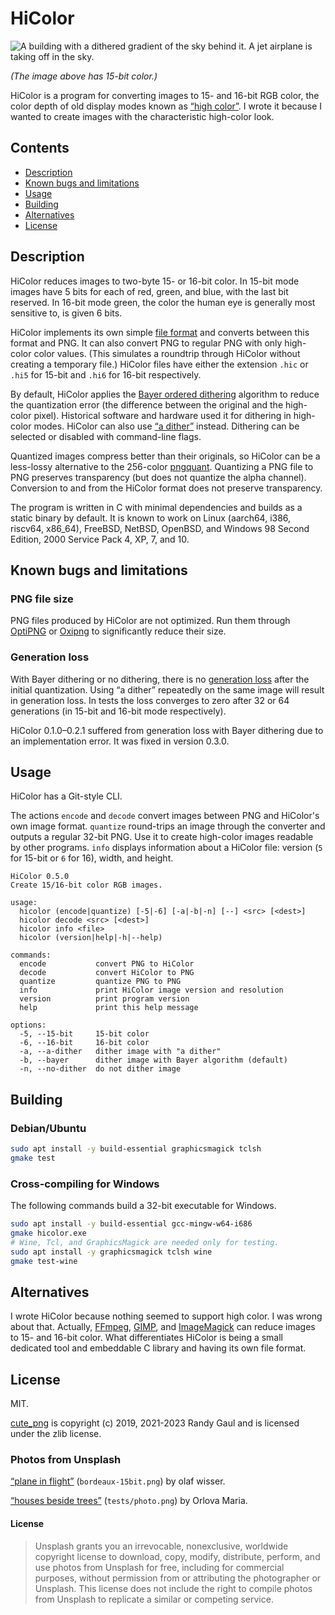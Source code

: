 # HiColor

![A building with a dithered gradient of the sky behind it.
A jet airplane is taking off in the sky.](bordeaux-15bit.png)

*(The image above has 15-bit color.)*

HiColor is a program for converting images to 15- and 16-bit RGB color,
the color depth of old display modes known as [&ldquo;high color&rdquo;](https://en.wikipedia.org/wiki/High_color).
I wrote it because I wanted to create images with the characteristic high-color look.

## Contents

- [Description](#description)
- [Known bugs and limitations](#known-bugs-and-limitations)
- [Usage](#usage)
- [Building](#building)
- [Alternatives](#alternatives)
- [License](#license)

## Description

HiColor reduces images to two-byte 15- or 16-bit color.
In 15-bit mode images have 5 bits for each of red, green, and blue, with the last bit reserved.
In 16-bit mode green, the color the human eye is generally most sensitive to, is given 6 bits.

HiColor implements its own simple [file format](format.md) and converts between this format and PNG.
It can also convert PNG to regular PNG with only high-color color values.
(This simulates a roundtrip through HiColor without creating a temporary file.)
HiColor files have either the extension `.hic` or `.hi5` for 15-bit and `.hi6` for 16-bit respectively.

By default,
HiColor applies the [Bayer ordered dithering](https://bisqwit.iki.fi/story/howto/dither/jy/#StandardOrderedDitheringAlgorithm) algorithm
to reduce the quantization error
(the difference between the original and the high-color pixel).
Historical software and hardware used it for dithering in high-color modes.
HiColor can also use [&ldquo;a dither&rdquo;](https://pippin.gimp.org/a_dither/) instead.
Dithering can be selected or disabled with command-line flags.

Quantized images compress better than their originals,
so HiColor can be a less-lossy alternative to the 256-color [pngquant](https://pngquant.org/).
Quantizing a PNG file to PNG preserves transparency (but does not quantize the alpha channel).
Conversion to and from the HiColor format does not preserve transparency.

The program is written in C with minimal dependencies and builds as a static binary by default.
It is known to work on Linux (aarch64, i386, riscv64, x86\_64), FreeBSD, NetBSD, OpenBSD, and Windows 98 Second Edition, 2000 Service Pack 4, XP, 7, and 10.

## Known bugs and limitations

### PNG file size

PNG files produced by HiColor are not optimized.
Run them through [OptiPNG](http://optipng.sourceforge.net/) or [Oxipng](https://github.com/shssoichiro/oxipng) to significantly reduce their size.

### Generation loss

With Bayer dithering or no dithering, there is no [generation loss](https://en.wikipedia.org/wiki/Generation_loss) after the initial quantization.
Using &ldquo;a dither&rdquo; repeatedly on the same image will result in generation loss.
In tests the loss converges to zero after 32 or 64 generations
(in 15-bit and 16-bit mode respectively).

HiColor 0.1.0&ndash;0.2.1 suffered from generation loss with Bayer dithering due to an implementation error.
It was fixed in version 0.3.0.

## Usage

HiColor has a Git-style CLI.

The actions `encode` and `decode` convert images between PNG and HiColor's own image format.
`quantize` round-trips an image through the converter and outputs a regular 32-bit PNG.
Use it to create high-color images readable by other programs.
`info` displays information about a HiColor file: version (`5` for 15-bit or `6` for 16), width, and height.

```none
HiColor 0.5.0
Create 15/16-bit color RGB images.

usage:
  hicolor (encode|quantize) [-5|-6] [-a|-b|-n] [--] <src> [<dest>]
  hicolor decode <src> [<dest>]
  hicolor info <file>
  hicolor (version|help|-h|--help)

commands:
  encode           convert PNG to HiColor
  decode           convert HiColor to PNG
  quantize         quantize PNG to PNG
  info             print HiColor image version and resolution
  version          print program version
  help             print this help message

options:
  -5, --15-bit     15-bit color
  -6, --16-bit     16-bit color
  -a, --a-dither   dither image with "a dither"
  -b, --bayer      dither image with Bayer algorithm (default)
  -n, --no-dither  do not dither image
```

## Building

### Debian/Ubuntu

```sh
sudo apt install -y build-essential graphicsmagick tclsh
gmake test
```

### Cross-compiling for Windows

The following commands build a 32-bit executable for Windows.

```sh
sudo apt install -y build-essential gcc-mingw-w64-i686
gmake hicolor.exe
# Wine, Tcl, and GraphicsMagick are needed only for testing.
sudo apt install -y graphicsmagick tclsh wine
gmake test-wine
```

## Alternatives

I wrote HiColor because nothing seemed to support high color.
I was wrong about that.
Actually,
[FFmpeg](https://www.madox.net/blog/2011/06/06/converting-tofrom-rgb565-in-ubuntu-using-ffmpeg/),
[GIMP](https://docs.gimp.org/2.10/en/gimp-filter-dither.html),
and
[ImageMagick](https://www.imagemagick.org/Usage/quantize/#16bit_colormap)
can reduce images to 15- and 16-bit color.
What differentiates HiColor is being a small dedicated tool and embeddable C library and having its own file format.

## License

MIT.

[cute\_png](https://github.com/RandyGaul/cute_headers/) is copyright (c) 2019, 2021-2023 Randy Gaul and is licensed under the zlib license.

### Photos from Unsplash

[&ldquo;plane in flight&rdquo;](https://unsplash.com/photos/AwtncJT1qKs) (`bordeaux-15bit.png`) by olaf wisser.

[&ldquo;houses beside trees&rdquo;](https://unsplash.com/photos/PWBXQJ7PUkI) (`tests/photo.png`) by Orlova Maria.

#### License

> Unsplash grants you an irrevocable, nonexclusive, worldwide copyright license to download, copy, modify, distribute, perform, and use photos from Unsplash for free, including for commercial purposes, without permission from or attributing the photographer or Unsplash. This license does not include the right to compile photos from Unsplash to replicate a similar or competing service.
